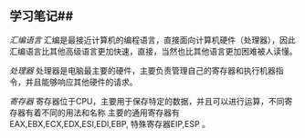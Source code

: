 ## 学习笔记##

*汇编语言*
汇编是最接近计算机的编程语言，直接面向计算机硬件（处理器），因此汇编语言比其他高级语言更加快速，直接，当然也比其他语言更加困难被人读懂。

*处理器*
处理器是电脑最主要的硬件，主要负责管理自己的寄存器和执行机器指令，并且能够响应其他硬件的请求。

*寄存器*
寄存器位于CPU，主要用于保存特定的数据，并且可以进行运算，不同寄存器有着不同的用法和名称
主要的通用寄存器有EAX,EBX,ECX,EDX,ESI,EDI,EBP, 特殊寄存器EIP,ESP 。
